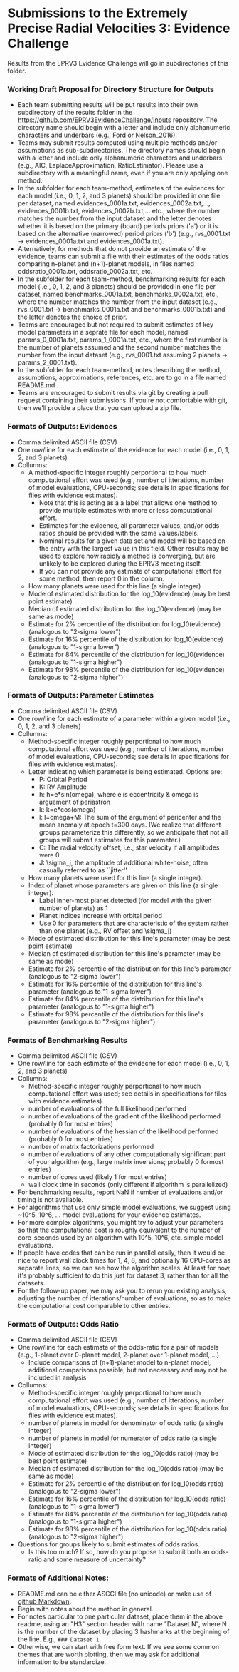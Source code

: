 # Submissions to the Extremely Precise Radial Velocities 3:  Evidence Challenge

Results from the EPRV3 Evidence Challenge will go in subdirectories of this folder. 

### Working Draft Proposal for Directory Structure for Outputs
* Each team submitting results will be put results into their own subdirectory of the results folder in the https://github.com/EPRV3EvidenceChallenge/Inputs repository.  The directory name should begin with a letter and include only alphanumeric characters and underbars (e.g., Ford or Nelson_2016).
* Teams may submit results computed using multiple methods and/or assumptions as sub-subdirectories.  The directory names should begin with a letter and include only alphanumeric characters and underbars (e.g., AIC, LaplaceApproximation, RatioEstimator).  Please use a subdirectory with a meaningful name, even if you are only applying one method.  
* In the subfolder for each team-method, estimates of the evidences for each model (i.e., 0, 1, 2, and 3 planets) should be provided in one file per dataset, named evidences_0001a.txt, evidences_0002a.txt,..., evidences_0001b.txt, evidences_0002b.txt,... etc., where the number matches the number from the input dataset and the letter denotes whether it is based on the primary (board) periods priors ('a') or it is based on the alternative (narrowed) period priors ('b') (e.g., rvs_0001.txt -> evidences_0001a.txt and evidences_0001a.txt).  
* Alternatively, for methods that do not provide an estimate of the evidence, teams can submit a file with their estimates of the odds ratios comparing n-planet and (n+1)-planet models, in files named oddsratio_0001a.txt, oddsratio_0002a.txt, etc.
* In the subfolder for each team-method, benchmarking results for each model (i.e., 0, 1, 2, and 3 planets) should be provided in one file per dataset, named benchmarks_0001a.txt, benchmarks_0002a.txt, etc., where the number matches the number from the input dataset (e.g., rvs_0001.txt -> benchmarks_0001a.txt and benchmarks_0001b.txt) and the letter denotes the choice of prior.  
* Teams are encouraged but not required to submit estimates of key model parameters in a seprate file for each model, named params_0_0001a.txt, params_1_0001a.txt, etc., where the first number is the number of planets assumed and the second number matches the number from the input dataset (e.g., rvs_0001.txt assuming 2 planets -> params_2_0001.txt).  
* In the subfolder for each team-method, notes describing the method, assumptions, approximations, references, etc. are to go in a file named README.md .
* Teams are encouraged to submit results via git by creating a pull request containing their submissions.  If you're not comfortable with git, then we'll provide a place that you can upload a zip file.  

### Formats of Outputs: Evidences
* Comma delimited ASCII file (CSV)
* One row/line for each estimate of the evidence for each model (i.e., 0, 1, 2, and 3 planets) 
* Collumns:
  - A method-specific integer roughly perportional to how much computational effort was used (e.g., number of itterations, number of model evaluations, CPU-seconds; see details in specifications for files with evidence estimates).
     + Note that this is acting as a a label that allows one method to provide multiple estimates with more or less computational effort.  
     + Estimates for the evidence, all parameter values, and/or odds ratios should be provided with the same values/labels.
     + Nominal results for a given data set and model will be based on the entry with the largest value in this field.  Other results may be used to explore how rapidly a method is converging, but are unlikely to be explored during the EPRV3 meeting itself.
     + If you can not provide any estimate of computational effort for some method, then report 0 in the column.
  - How many planets were used for this line (a single integer)
  - Mode of estimated distribution for the log_10(evidence) (may be best point estimate)
  - Median of estimated distribution for the log_10(evidence) (may be same as mode)
  - Estimate for 2% percentile of the distribution for log_10(evidence) (analogous to "2-sigma lower")
  - Estimate for 16% percentile of the distribution for log_10(evidence) (analogous to "1-sigma lower")
  - Estimate for 84% percentile of the distribution for log_10(evidence) (analogous to "1-sigma higher")
  - Estimate for 98% percentile of the distribution for log_10(evidence) (analogous to "2-sigma higher")

### Formats of Outputs: Parameter Estimates
* Comma delimited ASCII file (CSV)
* One row/line for each estimate of a parameter within a given model (i.e., 0, 1, 2, and 3 planets)
* Collumns:
  - Method-specific integer roughly perportional to how much computational effort was used (e.g., number of itterations, number of model evaluations, CPU-seconds; see details in specifications for files with evidence estimates).
  - Letter indicating which parameter is being estimated.  Options are:
      + P: Orbital Period
      + K: RV Amplitude
      + h: h=e*sin(omega), where e is eccentricity & omega is arguement of periastron 
      + k: k=e*cos(omega)
      + l: l=omega+M:  The sum of the argument of pericenter and the mean anomaly at epoch t=300 days.  (We realize that different groups parameterize this differently, so we anticipate that not all groups will submit estimates for this parameter.)
      + C: The radial velocity offset, i.e., star velocity if all amplitudes were 0.
      + J: \sigma_j, the amplitude of additional white-noise, often casually referred to as ``jitter''
  - How many planets were used for this line (a single integer).
  - Index of planet whose parameters are given on this line (a single integer).  
      + Label inner-most planet detected (for model with the given number of planets) as 1
      + Planet indices increase with orbital period
      + Use 0 for parameters that are characteristic of the system rather than one planet (e.g., RV offset and \sigma_j)
  - Mode of estimated distribution for this line's parameter (may be best point estimate)
  - Median of estimated distribution for this line's parameter (may be same as mode)
  - Estimate for 2% percentile of the distribution for this line's parameter (analogous to "2-sigma lower")
  - Estimate for 16% percentile of the distribution for this line's parameter (analogous to "1-sigma lower")
  - Estimate for 84% percentile of the distribution for this line's parameter (analogous to "1-sigma higher")
  - Estimate for 98% percentile of the distribution for this line's parameter (analogous to "2-sigma higher")
  
  
### Formats of Benchmarking Results
* Comma delimited ASCII file (CSV)
* One row/line for each estimate of the evidecne for each model (i.e., 0, 1, 2, and 3 planets) 
* Collumns:
  - Method-specific integer roughly perportional to how much computational effort was used; see details in specifications for files with evidence estimates).
  - number of evaluations of the full likelihood performed
  - number of evaluations of the gradient of the likelihood performed (probably 0 for most entries)
  - number of evaluations of the hessian of the likelihood performed (probably 0 for most entries)
  - number of matrix factorizations performed
  - number of evaluations of any other computationally significant part of your algorithm (e.g., large matrix inversions; probably 0 formost entries)
  - number of cores used (likely 1 for most entries)
  - wall clock time in seconds (only different if algorithm is parallelized)
* For benchmarking results, report NaN if number of evaluations and/or timing is not avaliable.  
* For algorithms that use only simple model evaluations, we suggest using ~10^5, 10^6, ... model evaluations for your evidence estimates.
* For more complex algorithms, you might try to adjust your parameters so that the computational cost is roughly equivalent to the number of core-seconds used by an algorithm with 10^5, 10^6, etc. simple model evaluations.  
* If people have codes that can be run in parallel easily, then it would be nice to report wall clock times for 1, 4, 8, and optionally 16 CPU-cores as separate lines, so we can see how the algorithm scales.  At least for now, it's probably sufficient to do this just for dataset 3, rather than for all the datasets.
* For the follow-up paper, we may ask you to rerun you existing analysis, adjusting the number of itterations/number of evaluations, so as to make the computational cost comparable to other entries.  


### Formats of Outputs: Odds Ratio
* Comma delimited ASCII file (CSV)
* One row/line for each estimate of the odds-ratio for a pair of models (e.g., 1-planet over 0-planet model, 2-planet over 1-planet model, ...)
   - Include comparisons of (n+1)-planet model to n-planet model, additional comparisons possible, but not necessary and may not be included in analysis
* Collumns:
  - Method-specific integer roughly perportional to how much computational effort was used (e.g., number of itterations, number of model evaluations, CPU-seconds; see details in specifications for files with evidence estimates).
  - number of planets in model for denominator of odds ratio (a single integer)
  - number of planets in model for numerator of odds ratio (a single integer)
  - Mode of estimated distribution for the log_10(odds ratio) (may be best point estimate)
  - Median of estimated distribution for the log_10(odds ratio) (may be same as mode)
  - Estimate for 2% percentile of the distribution for log_10(odds ratio) (analogous to "2-sigma lower")
  - Estimate for 16% percentile of the distribution for log_10(odds ratio) (analogous to "1-sigma lower")
  - Estimate for 84% percentile of the distribution for log_10(odds ratio) (analogous to "1-sigma higher")
  - Estimate for 98% percentile of the distribution for log_10(odds ratio) (analogous to "2-sigma higher")
* Questions for groups likely to submit estimates of odds ratios.  
  - Is this too much?  If so, how do you propose to submit both an odds-ratio and some measure of uncertainty?
  
### Formats of Additional Notes:
* README.md can be either ASCCI file (no unicode) or make use of [github Markdown](https://github.com/adam-p/markdown-here/wiki/Markdown-Cheatsheet).
* Begin with notes about the method in general.
* For notes particular to one particular dataset, place them in the above readme, using an "H3" section header with name "Dataset N", where N is the number of the dataset by placing 3 hashmarks at the beginning of the line.  E.g., ```### Dataset 1```.
* Otherwise, we can start with free form text.  If we see some common themes that are worth plotting, then we may ask for additional information to be standardize. 
  
